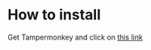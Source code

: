 # How to install
Get Tampermonkey and click on [this link](https://github.com/TabbyGarf/twitter-x-media-downloader/raw/refs/heads/main/xitter-dl.user.js)
